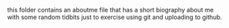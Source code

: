 this folder contains an aboutme file that has a short biography about me
with some random tidbits just to exercise using git and uploading to github.
